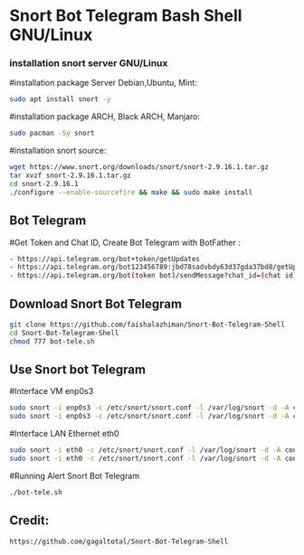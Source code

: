 # Snort Bot Telegram Bash Shell GNU/Linux

### installation snort server GNU/Linux ####

#installation package Server Debian,Ubuntu, Mint:

```sh
sudo apt install snort -y
```

#installation package ARCH, Black ARCH, Manjaro:

```sh
sudo pacman -Sy snort
```

#installation snort source:

```sh
wget https://www.snort.org/downloads/snort/snort-2.9.16.1.tar.gz
tar xvzf snort-2.9.16.1.tar.gz
cd snort-2.9.16.1
./configure --enable-sourcefire && make && sudo make install
```

## Bot Telegram
#Get Token and Chat ID, Create Bot Telegram with BotFather :

```sh
- https://api.telegram.org/bot+token/getUpdates
- https://api.telegram.org/bot123456789:jbd78sadvbdy63d37gda37bd8/getUpdates
- https://api.telegram.org/bot(token bot)/sendMessage?chat_id=(chat id)&text=Coba aja
```

## Download Snort Bot Telegram

```sh
git clone https://github.com/faishalazhiman/Snort-Bot-Telegram-Shell
cd Snort-Bot-Telegram-Shell
chmod 777 bot-tele.sh
```

## Use Snort bot Telegram
#Interface VM enp0s3 

```sh
sudo snort -i enp0s3 -c /etc/snort/snort.conf -l /var/log/snort -d -A console > /home/username/log-tele.txt
sudo snort -i enp0s3 -c /etc/snort/snort.conf -l /var/log/snort -d -A console > /home/ubuntu/log-tele.txt
```

#Interface LAN Ethernet eth0

```sh
sudo snort -i eth0 -c /etc/snort/snort.conf -l /var/log/snort -d -A console > /home/username/log-tele.txt
sudo snort -i eth0 -c /etc/snort/snort.conf -l /var/log/snort -d -A console > /home/ubuntu/log-tele.txt
```

#Running Alert Snort Bot Telegram

```sh
./bot-tele.sh
```

## Credit:

```sh
https://github.com/gagaltotal/Snort-Bot-Telegram-Shell
```
